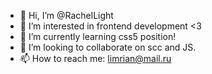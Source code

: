 - 👋 Hi, I’m @RachelLight
- 👀 I’m interested in frontend development <3
- 🌱 I’m currently learning css5 position!
- 💞️ I’m looking to collaborate on scc and JS.
- 📫 How to reach me: limrian@mail.ru

<!---
RachelLight/RachelLight is a ✨ special ✨ repository because its `README.md` (this file) appears on your GitHub profile.
You can click the Preview link to take a look at your changes.
--->
